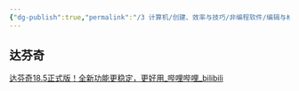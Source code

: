 ```yaml
---
{"dg-publish":true,"permalink":"/3 计算机/创建、效率与技巧/非编程软件/编辑与格式/剪辑软件/","title":"剪辑软件"}
---
```



## 达芬奇
[达芬奇18.5正式版！全新功能更稳定，更好用\_哔哩哔哩\_bilibili](https://www.bilibili.com/video/BV18k4y1V7j1/?buvid=XY630CE669F34078F341989B1EE06E60B0127&is_story_h5=false&mid=g8UDjEqHIS5oCexxb9oAEQ%3D%3D&p=1&plat_id=116&share_from=ugc&share_medium=android&share_plat=android&share_session_id=20e865fd-9da6-4cea-8c8e-c9667f3248ec&share_source=COPY&share_tag=s_i&timestamp=1692244828&unique_k=Cdkz8g9&up_id=250610800)